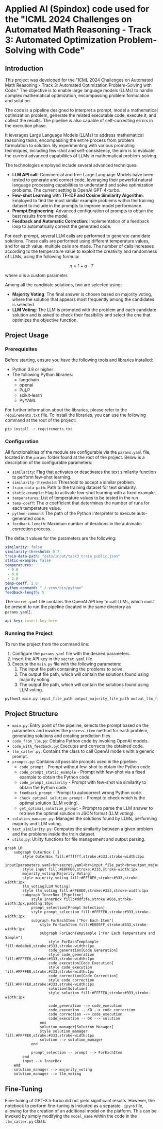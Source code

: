 # Applied AI (Spindox) code used for the "ICML 2024 Challenges on Automated Math Reasoning - Track 3: Automated Optimization Problem-Solving with Code"

## Introduction

This project was developed for the "ICML 2024 Challenges on Automated Math Reasoning - Track 3: Automated Optimization Problem-Solving with Code." The objective is to enable large language models (LLMs) to handle complex mathematical optimization, encompassing problem formulation and solution.

The code is a pipeline designed to interpret a prompt, model a mathematical optimization problem, generate the related executable code, execute it, and collect the results. The pipeline is also capable of self-correcting errors in the execution phase.

It leverages Large Language Models (LLMs) to address mathematical reasoning tasks, encompassing the entire process from problem formulation to solution. By experimenting with various prompting techniques, including few-shot and self-consistency, the aim is to evaluate the current advanced capabilities of LLMs in mathematical problem-solving.

The technologies employed include several advanced techniques:

- **LLM API call**: Commercial and free Large Language Models have been tested to generate and correct code, leveraging their powerful natural language processing capabilities to understand and solve optimization problems. The current setting is OpenAI GPT-4-turbo.
- **Few-shot Learning** with **TF-IDF and Cosine Similarity Algorithm**: Employed to find the most similar example problems within the training dataset to include in the prompts to improve model performance.
- **Prompt Engineering**: Advanced configuration of prompts to obtain the best results from the model.
- **Feedback and Automatic Correction**: Implementation of a feedback loop to automatically correct the generated code.

For each prompt, several LLM calls are performed to generate candidate solutions. These calls are performed using different temperature values, and for each value, multiple calls are made. The number of calls increases according to the temperature value to exploit the creativity and randomness of LLMs, using the following formula:

$$n = 1 + \alpha \cdot T$$

where $\alpha$ is a custom parameter.

Among all the candidate solutions, two are selected using:

- **Majority Voting**: The final answer is chosen based on majority voting, where the solution that appears most frequently among the candidates is selected.
- **LLM Voting**: The LLM is prompted with the problem and each candidate solution and is asked to check their feasibility and select the one that optimizes the objective function.

## Project Usage

### Prerequisites

Before starting, ensure you have the following tools and libraries installed:

- Python 3.8 or higher
- The following Python libraries:
  - langchain
  - openai
  - PuLP
  - scikit-learn
  - PyYAML

For further information about the libraries, please refer to the `requirements.txt` file. To install the libraries, you can use the following command at the root of the project:

```bash
pip install -r requirements.txt
```

### Configuration

All functionalities of the module are configurable via the `params.yaml` file, located in the `params` folder found at the root of the project. Below is a description of the configurable parameters:

- `similarity`: Flag that activates or deactivates the text similarity function to perform few-shot learning.
- `similarity-threshold`: Threshold to accept a similar problem.
- `train-data-path`: Path to the training dataset for text similarity.
- `static-example`: Flag to activate few-shot learning with a fixed example.
- `temperatures`: List of temperature values to be tested in the run.
- `temp-coeff`: The $\alpha$ coefficient that determines the number of runs for each temperature value.
- `python-command`: The path of the Python interpreter to execute auto-generated code.
- `feedback-length`: Maximum number of iterations in the automatic correction process.

The default values for the parameters are the following:

```yaml
similarity: false
similarity-threshold: 0.7
train-data-path: "data/input/task3_train_public.json"
static-example: false
temperatures:
 - 0.0
 - 0.8
 - 2.0
temp-coeff: 2.0
python-command: "./.venv/bin/python"
feedback-length: 5
```

The `secret.yaml` file contains the OpenAI API key to call LLMs, which must be present to run the pipeline (located in the same directory as `params.yaml`).

```yaml
api-key: insert-key-here
```

### Running the Project

To run the project from the command line:

1.  Configure the `params.yaml` file with the desired parameters.
2.  Insert the API key in the `secret.yaml` file.
3.  Execute the `main.py` file with the following parameters:
    1.  The input file path containing the problems to solve.
    2.  The output file path, which will contain the solutions found using majority voting.
    3.  The output file path, which will contain the solutions found using LLM voting.

```bash
python3 main.py input_file_path output_majority_file_path output_llm_file_path
```

## Project Structure

-   `main.py`: Entry point of the pipeline, selects the prompt based on the parameters and invokes the `process_item` method for each problem, generating solutions and creating prediction files.
-   `code_from_llm.py`: Obtains Python code by invoking OpenAI models.
-   `code_with_feedback.py`: Executes and corrects the obtained code.
-   `llm_caller.py`: Contains the class to call OpenAI models with a generic prompt.
-   `prompts.py`: Contains all possible prompts used in the pipeline:
    -   `code_prompt` - Prompt without few-shot to obtain the Python code.
    -   `code_prompt_static_example` - Prompt with few-shot via a fixed example to obtain the Python code.
    -   `code_prompt_similarity` - Prompt with few-shot via similarity to obtain the Python code.
    -   `feedback_prompt` - Prompt to autocorrect wrong Python code.
    -   `check_optimal_solution_prompt` - Prompt to check which is the optimal solution (LLM voting).
    -   `get_optimal_solution_prompt` - Prompt to parse the LLM answer to retrieve the optimal solution in JSON format (LLM voting).
-   `solution_manager.py`: Manages the solutions found by LLMs, performing majority and LLM voting.
-   `text_similarity.py`: Computes the similarity between a given problem and the problems inside the train dataset.
-   `utils.py`: Utility functions for file management and output parsing.

```mermaid
graph LR
    subgraph OuterBox [ ]
        style OuterBox fill:#ffffff,stroke:#333,stroke-width:2px
        input[parameters.yaml<br>secret.yaml<br>input_file_path<br>output_majority_file_path<br>output_llm_file_path]
        style input fill:#E0FFE0,stroke:#333,stroke-width:1px
        majority_voting[Majority Voting]
        style majority_voting fill:#FFE0E0,stroke:#333,stroke-width:1px
        llm_voting[LLM Voting]
        style llm_voting fill:#FFE0E0,stroke:#333,stroke-width:1px
        subgraph InnerBox [Pipeline]
            style InnerBox fill:#ddf3fe,stroke:#666,stroke-width:2px,padding:10px
            prompt_selection[Prompt Selection]
            style prompt_selection fill:#FFFFE0,stroke:#333,stroke-width:1px
            subgraph ForEachItem ["For Each Item"]
                style ForEachItem fill:#E0E0FF,stroke:#333,stroke-width:1px
                subgraph ForEachTempSample ["For Each Temperature and Sample"]
                    style ForEachTempSample fill:#e0e0e0,stroke:#333,stroke-width:1px
                    code_generation[Code Generation]
                    style code_generation fill:#FFFFE0,stroke:#333,stroke-width:1px
                    code_execution[Code Execution]
                    style code_execution fill:#FFFFE0,stroke:#333,stroke-width:1px
                    code_correction[Code Correction]
                    style code_correction fill:#FFFFE0,stroke:#333,stroke-width:1px
                    solution[Solution]
                    style solution fill:#FFFFE0,stroke:#333,stroke-width:1px
                    
                    code_generation --> code_execution
                    code_execution -- KO --> code_correction
                    code_correction --> code_execution
                    code_execution -- OK --> solution
                end
                solution_manager[Solution Manager]
                style solution_manager fill:#FFFFE0,stroke:#333,stroke-width:1px
                solution --> solution_manager
            end
            
            prompt_selection -- prompt --> ForEachItem
        end
        input --> InnerBox 
    end
    solution_manager --> majority_voting
    solution_manager --> llm_voting
```

## Fine-Tuning

Fine-tuning of GPT-3.5-turbo did not yield significant results. However, the notebook to perform fine-tuning is included as a separate `.ipynb` file, allowing for the creation of an additional model on the platform. This can be invoked by simply modifying the `model_name` within the code in the `llm_caller.py` class.
